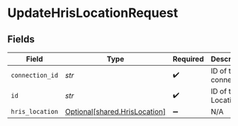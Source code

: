 # UpdateHrisLocationRequest


## Fields

| Field                                                                | Type                                                                 | Required                                                             | Description                                                          |
| -------------------------------------------------------------------- | -------------------------------------------------------------------- | -------------------------------------------------------------------- | -------------------------------------------------------------------- |
| `connection_id`                                                      | *str*                                                                | :heavy_check_mark:                                                   | ID of the connection                                                 |
| `id`                                                                 | *str*                                                                | :heavy_check_mark:                                                   | ID of the Location                                                   |
| `hris_location`                                                      | [Optional[shared.HrisLocation]](../../models/shared/hrislocation.md) | :heavy_minus_sign:                                                   | N/A                                                                  |